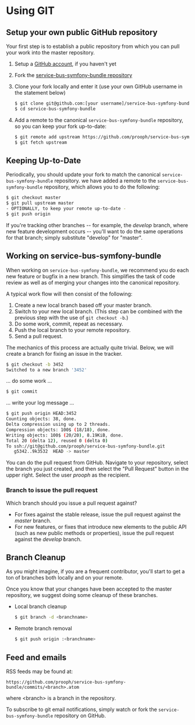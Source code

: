 # Using GIT

## Setup your own public GitHub repository

Your first step is to establish a public repository from which you can pull your work into the master repository.

 1. Setup a [GitHub account](https://github.com/), if you haven't yet
 2. Fork the [service-bus-symfony-bundle repository](https://github.com/prooph/service-bus-symfony-bundle)
 3. Clone your fork locally and enter it (use your own GitHub username in the statement below)

    ```sh
    $ git clone git@github.com:[your username]/service-bus-symfony-bundle.git
    $ cd service-bus-symfony-bundle
    ```

 4. Add a remote to the canonical `service-bus-symfony-bundle` repository, so you can keep your fork up-to-date:

    ```sh
    $ git remote add upstream https://github.com/prooph/service-bus-symfony-bundle.git
    $ git fetch upstream
    ```

## Keeping Up-to-Date

Periodically, you should update your fork to match the canonical `service-bus-symfony-bundle` repository. we have
added a remote to the `service-bus-symfony-bundle` repository, which allows you to do the following:

```sh
$ git checkout master
$ git pull upstream master
- OPTIONALLY, to keep your remote up-to-date -
$ git push origin
```

If you're tracking other branches -- for example, the *develop* branch, where new feature development occurs --
you'll want to do the same operations for that branch; simply substitute  "develop" for "master".

## Working on service-bus-symfony-bundle

When working on `service-bus-symfony-bundle`, we recommend you do each new feature or bugfix in a new branch. This simplifies the
task of code review as well as of merging your changes into the canonical repository.

A typical work flow will then consist of the following:

 1. Create a new local branch based off your master branch.
 2. Switch to your new local branch. (This step can be combined with the previous step with the use of `git checkout -b`.)
 3. Do some work, commit, repeat as necessary.
 4. Push the local branch to your remote repository.
 5. Send a pull request.

The mechanics of this process are actually quite trivial. Below, we will create a branch for fixing an issue in the tracker.

```sh
$ git checkout -b 3452
Switched to a new branch '3452'
```
... do some work ...

```sh
$ git commit
```
... write your log message ...

```sh
$ git push origin HEAD:3452
Counting objects: 38, done.
Delta compression using up to 2 threads.
Compression objects: 100$ (18/18), done.
Writing objects: 100$ (20/20), 8.19KiB, done.
Total 20 (delta 12), reused 0 (delta 0)
To ssh://git@github.com/prooph/service-bus-symfony-bundle.git
   g5342..9k3532  HEAD -> master
```

You can do the pull request from GitHub. Navigate to your repository, select the branch you just created, and then
select the "Pull Request" button in the upper right. Select the user *prooph* as the recipient.

### Branch to issue the pull request

Which branch should you issue a pull request against?

- For fixes against the stable release, issue the pull request against the *master* branch.
- For new features, or fixes that introduce new elements to the public API
  (such as new public methods or properties), issue the pull request against the *develop* branch.

## Branch Cleanup

As you might imagine, if you are a frequent contributor, you'll start to get a ton of branches both locally and on
your remote.

Once you know that your changes have been accepted to the master repository, we suggest doing some cleanup of these
branches.

 -  Local branch cleanup

    ```sh
    $ git branch -d <branchname>
    ```

 -  Remote branch removal

    ```sh
    $ git push origin :<branchname>
    ```


## Feed and emails

RSS feeds may be found at:

`https://github.com/prooph/service-bus-symfony-bundle/commits/<branch>.atom`

where &lt;branch&gt; is a branch in the repository.

To subscribe to git email notifications, simply watch or fork the `service-bus-symfony-bundle` repository on GitHub.
